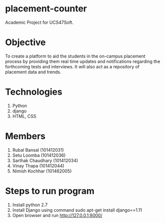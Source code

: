 # placement-counter
Academic Project for UCS47Soft.

# Objective
To create a platform to aid the students in the on-campus placement process by providing them real time updates and notifications regarding the forthcoming tests and interviews. It will also act as a repository of placement data and trends.


# Technologies
1. Python
2. django
3. HTML, CSS

# Members
1. Rubal Bansal (101412031)
2. Setu Loomba (101412036)
3. Sarthak Chaudhary (101412034)
4. Vinay Thapa (101412044)
5. Nimish Kochhar (101462005)


# Steps to run program
1. Install python 2.7
2. Install Django using command sudo apt-get install django==1.11
3. Open browser and run http://127.0.0.1:8000/
